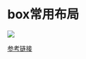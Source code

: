 # box常用布局

![](https://raw.github.com/ilife5/boxLayout/master/statics/images/csslayout.png)

[参考链接](http://www.thenoodleincident.com/tutorials/box_lesson/boxes.html)
